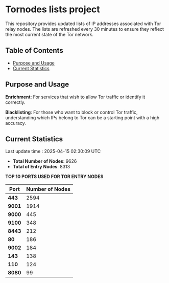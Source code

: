 # Tornodes lists project

This repository provides updated lists of IP addresses associated with Tor relay nodes. The lists are refreshed every 30 minutes to ensure they reflect the most current state of the Tor network.

## Table of Contents

- [Purpose and Usage](#purpose-and-usage)
- [Current Statistics](#current-statistics)


## Purpose and Usage

**Enrichment**: For services that wish to allow Tor traffic or identify it correctly.

**Blacklisting**: For those who want to block or control Tor traffic, understanding which IPs belong to Tor can be a starting point with a high accuracy.

## Current Statistics

Last update time : 2025-04-15 02:30:09 UTC

- **Total Number of Nodes**: 9626
- **Total of Entry Nodes**: 8313

**TOP 10 PORTS USED FOR TOR ENTRY NODES**

| **Port** | **Number of Nodes** |
|------|-----------------|
| **443**   | 2594  |
| **9001**   | 1914  |
| **9000**   | 445  |
| **9100**   | 348  |
| **8443**   | 212  |
| **80**   | 186  |
| **9002**   | 184  |
| **143**   | 138  |
| **110**   | 124  |
| **8080**   | 99  |

